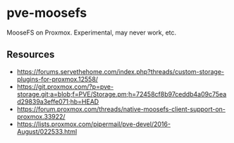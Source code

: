 # pve-moosefs
MooseFS on Proxmox. Experimental, may never work, etc.

## Resources

* https://forums.servethehome.com/index.php?threads/custom-storage-plugins-for-proxmox.12558/
* https://git.proxmox.com/?p=pve-storage.git;a=blob;f=PVE/Storage.pm;h=72458cf8b97ceddb4a09c75ead29839a3effe071;hb=HEAD
* https://forum.proxmox.com/threads/native-moosefs-client-support-on-proxmox.33922/
* https://lists.proxmox.com/pipermail/pve-devel/2016-August/022533.html
